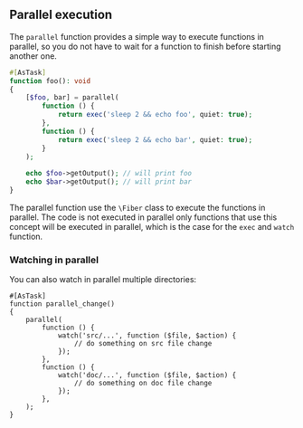 ## Parallel execution

The `parallel` function provides a simple way to execute functions in parallel, so you do not have to wait for a 
function to finish before starting another one.

```php
#[AsTask]
function foo(): void
{
    [$foo, bar] = parallel(
        function () {
            return exec('sleep 2 && echo foo', quiet: true);
        },
        function () {
            return exec('sleep 2 && echo bar', quiet: true);
        }
    );
    
    echo $foo->getOutput(); // will print foo
    echo $bar->getOutput(); // will print bar
}
```

The parallel function use the `\Fiber` class to execute the functions in parallel. The code is not executed in parallel
only functions that use this concept will be executed in parallel, which is the case for the `exec` and `watch` function.

### Watching in parallel

You can also watch in parallel multiple directories:

```
#[AsTask]
function parallel_change()
{
    parallel(
        function () {
            watch('src/...', function ($file, $action) {
                // do something on src file change
            });
        },
        function () {
            watch('doc/...', function ($file, $action) {
                // do something on doc file change
            });
        },
    );
}
